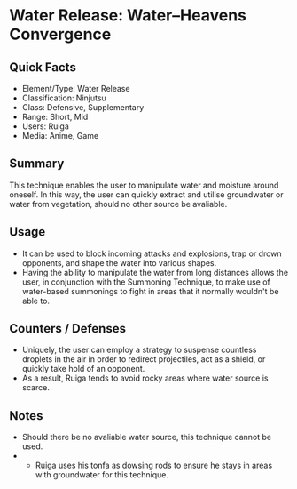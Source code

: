 # Water Release: Water–Heavens Convergence

## Quick Facts
- Element/Type: Water Release
- Classification: Ninjutsu
- Class: Defensive, Supplementary
- Range: Short, Mid
- Users: Ruiga
- Media: Anime, Game

## Summary
This technique enables the user to manipulate water and moisture around oneself. In this way, the user can quickly extract and utilise groundwater or water from vegetation, should no other source be avaliable.

## Usage
- It can be used to block incoming attacks and explosions, trap or drown opponents, and shape the water into various shapes.
- Having the ability to manipulate the water from long distances allows the user, in conjunction with the Summoning Technique, to make use of water-based summonings to fight in areas that it normally wouldn't be able to.

## Counters / Defenses
- Uniquely, the user can employ a strategy to suspense countless droplets in the air in order to redirect projectiles, act as a shield, or quickly take hold of an opponent.
- As a result, Ruiga tends to avoid rocky areas where water source is scarce.

## Notes
- Should there be no avaliable water source, this technique cannot be used.
- * Ruiga uses his tonfa as dowsing rods to ensure he stays in areas with groundwater for this technique.
